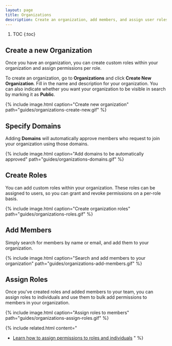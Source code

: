 ```yaml
---
layout: page
title: Organizations
description: Create an organization, add members, and assign user roles.
---
```


1. TOC
{:toc}

## Create a new Organization

Once you have an organization, you can create custom roles within your organization and assign permissions per role.

To create an organization, go to **Organizations** and click **Create New Organization**. Fill in the name and description for your organization. You can also indicate whether you want your organization to be visible in search by marking it as **Public**.

{% include image.html caption="Create new organization" path="guides/organizations-create-new.gif" %}

## Specify Domains

Adding **Domains** will automatically approve members who request to join your organization using those domains.

{% include image.html caption="Add domains to be automatically approved" path="guides/organizations-domains.gif" %}

## Create Roles

You can add custom roles within your organization. These roles can be assigned to users, so you can grant and revoke permissions on a per-role basis.

{% include image.html caption="Create organization roles" path="guides/organizations-roles.gif" %}

## Add Members

Simply search for members by name or email, and add them to your organization.

{% include image.html caption="Search and add members to your organization" path="guides/organizations-add-members.gif" %}

## Assign Roles

Once you've created roles and added members to your team, you can assign roles to individuals and use them to bulk add permissions to members in your organization.

{% include image.html caption="Assign roles to members" path="guides/organizations-assign-roles.gif" %}

{% include related.html content="
* [Learn how to assign permissions to roles and individuals](/guides/permissions/)
" %}
